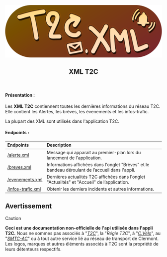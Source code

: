 <h3 align="center">
  <br>
  <img src="https://github.com/dumb-software/T2C-API-Documentation/blob/main/.github/assets/xml.png?raw=true" width="550px" alt="WD Push Server Logo"/>
  <br>
  <h2 align="center">XML T2C</h2>
  <br>
</h3>

#### Présentation :

Les **XML T2C** contiennent toutes les dernières informations du réseau T2C. Elle contient les Alertes, les brèves, les évenements et les infos-trafic.

La plupart des XML sont utilisés dans l'application T2C.

#### Endpoints :

| Endpoints                                                                                                                           | Description                                                                                             |
| :---------------------------------------------------------------------------------------------------------------------------------- | :------------------------------------------------------------------------------------------------------ |
| [/alerte.xml](https://github.com/dumb-software/T2C-API-Documentation/blob/main/docs/T2C_XML/alerte.md)                              | Message qui apparait au premier-plan lors du lancement de l'application.                                |
| [/breves.xml](https://github.com/dumb-software/T2C-API-Documentation/blob/main/docs/T2C_XML/breves.md)                              | Informations affichées dans l'onglet "Brèves" et le bandeau déroulant de l’accueil dans l'appli.        |
| [/evenements.xml](https://github.com/dumb-software/T2C-API-Documentation/blob/main/docs/T2C_XML/evenements.md)                      | Dernières actualités T2C affichées dans l'onglet "Actualités" et "Accueil" de l’application.            |
| [/infos-trafic.xml](https://github.com/dumb-software/T2C-API-Documentation/blob/main/docs/T2C_XML/infos-trafic.md)                  | Obtenir les derniers incidents et autres informations.                                                  |

## Avertissement
>[!CAUTION]
> **Ceci est une documentation non-officielle de l'api utilisée dans l'appli T2C.**
> Nous ne sommes pas associés à "*[T2C](https://www.t2c.fr/)*", la "*Régie T2C*", à "*[C.Vélo](https://www.c-velo.fr/)*", au "*[SMTC-AC](https://www.smtc-clermont-agglo.fr/)*" ou à tout autre service lié au réseau de transport de Clermont.
> Les logos, marques et autres éléments associés à T2C sont la propriété de leurs détenteurs respectifs.
